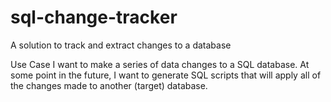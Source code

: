 # sql-change-tracker
A solution to track and extract changes to a database

Use Case
I want to make a series of data changes to a SQL database.  At some point in the future, I want to generate SQL scripts that will apply all of the changes made to another (target) database.
